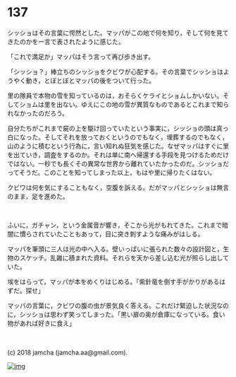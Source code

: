 # 137

シッショはその言葉に愕然とした。マッパがこの地で何を知り，そして何を見てきたのかを一言で表されたように感じた。  

「これで満足か」マッパはそう言って再び歩き出す。  

「シッショ？」棒立ちのシッショをクビワが心配する。その言葉でシッショはようやく動き，とぼとぼとマッパの後をついて行った。  

里の隊員で本物の雪を知っているのは，おそらくケライとショムしかいない。そしてショムは里を出ない。ゆえにこの地の雪が異質なものであるとこれまで知られなかったのだろう。  

自分たちがこれまで屍の上を駆け回っていたという事実に，シッショの頭は真っ白になった。そしてそれを放っておくというのでもなく，埋葬するのでもなく，山のように積むという行為に，言い知れぬ狂気を感じた。なぜマッパはすぐに里を出ていき，調査をするのか。それは単に南へ帰還する手段を見つけるためだけではない。一秒でも長くその異常な世界から離れていたかったのだ。シッショだってそうだ。このことを知ってしまった以上，もはや里に帰りたくはない。  

クビワは何を気にすることもなく，空腹を訴える。だがマッパとシッショは無言のまま，足を進めた。  

<br>  

ふいに，ガチャン，という金属音が響き，そこから光がもれてきた。これまで暗闇に慣らされていたこともあって，目に突き刺すような痛みがはしる。  

マッパを筆頭に三人は光の中へ入る。壁いっぱいに張られた数々の設計図と，生物のスケッチ。乱雑に積まれた資料。それらを天から差し込む光が照らし出していた。  

埃をはらって，マッパが本をめくりはじめる。「紫針竜を倒す手がかりがあるはずだ。探せ」  

マッパの言葉に，クビワの腹の虫が景気良く答える。これだけ緊迫した状況なのに，シッショは思わず笑ってしまった。「黒い扉の奥が倉庫になっている。食い物があれば好きに食え」  

<br>  
<br>  
(c) 2018 jamcha (jamcha.aa@gmail.com).  

[![img](http://i.creativecommons.org/l/by-nc-sa/4.0/88x31.png)](http://creativecommons.org/licenses/by-nc-sa/4.0/deed)